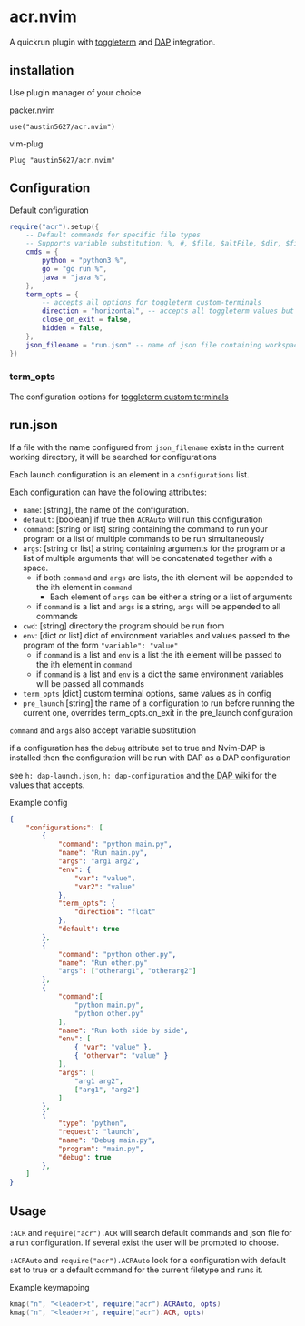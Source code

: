 # acr.nvim

A quickrun plugin with [toggleterm](https://github.com/akinsho/toggleterm.nvim) and [DAP](https://github.com/mfussenegger/nvim-dap/) integration.

## installation
Use plugin manager of your choice

packer.nvim
```
use("austin5627/acr.nvim")
```
vim-plug
```vim
Plug "austin5627/acr.nvim"
```

## Configuration


Default configuration
```lua
require("acr").setup({
    -- Default commands for specific file types
    -- Supports variable substitution: %, #, $file, $altFile, $dir, $filePath, $fileBase, $moduleName from jaq
    cmds = {
        python = "python3 %",
        go = "go run %",
        java = "java %",
    },
    term_opts = {
        -- accepts all options for toggleterm custom-terminals
        direction = "horizontal", -- accepts all toggleterm values but float and tab are disabled when executing multiple commands
        close_on_exit = false,
        hidden = false,
    },
    json_filename = "run.json" -- name of json file containing workspace specific configuration
})
```

### term_opts
The configuration options for [toggleterm custom terminals](https://github.com/akinsho/toggleterm.nvim#custom-terminals)

## run.json

If a file with the name configured from `json_filename` exists in the current working directory, it will be searched for configurations

Each launch configuration is an element in a `configurations` list.

Each configuration can have the following attributes:

- `name`: [string], the name of the configuration.
- `default`: [boolean] if true then `ACRAuto` will run this configuration
- `command`: [string or list] string containing the command to run your program or a list of multiple commands to be run simultaneously
- `args`: [string or list] a string containing arguments for the program or a list of multiple arguments that will be concatenated together with a space.
    - if both `command` and `args` are lists, the ith element will be appended to the ith element in `command`
        - Each element of `args` can be either a string or a list of arguments
    - if `command` is a list and `args` is a string, `args` will be appended to all commands
- `cwd`: [string] directory the program should be run from
- `env`: [dict or list] dict of environment variables and values passed to the program of the form `"variable": "value"`
    - if `command` is a list and `env` is a list the ith element will be passed to the ith element in `command`
    - if `command` is a list and `env` is a dict the same environment variables will be passed all commands
- `term_opts` [dict] custom terminal options, same values as in config
- `pre_launch` [string] the name of a configuration to run before running the current one, overrides term_opts.on_exit in the pre_launch configuration

`command` and `args` also accept variable substitution

if a configuration has the `debug` attribute set to true and Nvim-DAP is installed then the configuration will be run with DAP as a DAP configuration

see `h: dap-launch.json`, `h: dap-configuration` and [the DAP wiki](https://github.com/mfussenegger/nvim-dap/wiki/Debug-Adapter-installation) for the values that accepts.

Example config
```json
{
    "configurations": [
        {
            "command": "python main.py",
            "name": "Run main.py",
            "args": "arg1 arg2",
            "env": {
                "var": "value",
                "var2": "value"
            },
            "term_opts": {
                "direction": "float"
            },
            "default": true
        },
        {
            "command": "python other.py",
            "name": "Run other.py"
            "args": ["otherarg1", "otherarg2"]
        },
        {
            "command":[
                "python main.py",
                "python other.py"
            ],
            "name": "Run both side by side",
            "env": [
                { "var": "value" },
                { "othervar": "value" }
            ],
            "args": [
                "arg1 arg2",
                ["arg1", "arg2"]
            ]
        },
        {
            "type": "python",
            "request": "launch",
            "name": "Debug main.py",
            "program": "main.py",
            "debug": true
        },
    ]
}
```

## Usage

`:ACR` and `require("acr").ACR` will search default commands and json file for a run configuration. If several exist the user will be prompted to choose.

`:ACRAuto` and `require("acr").ACRAuto` look for a configuration with default set to true or a default command for the current filetype and runs it.

Example keymapping
```lua
kmap("n", "<leader>t", require("acr").ACRAuto, opts)
kmap("n", "<leader>r", require("acr").ACR, opts)
```
